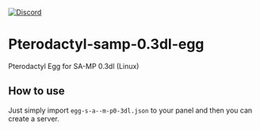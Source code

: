 [![Discord](https://img.shields.io/discord/906557740107829260)](https://discord.gg/gAyX37nemj)
# Pterodactyl-samp-0.3dl-egg
Pterodactyl Egg for SA-MP 0.3dl (Linux)

## How to use 

 Just simply import `egg-s-a--m-p0-3dl.json` to your panel and then you can create a server.
